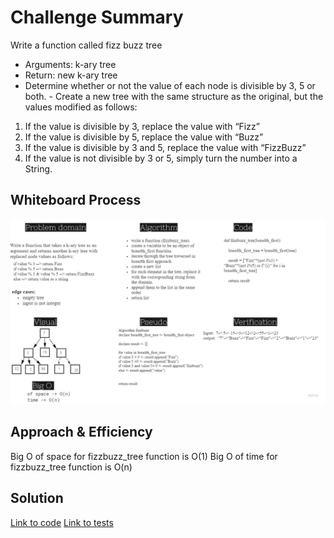 # Challenge Summary
Write a function called fizz buzz tree
- Arguments: k-ary tree
- Return: new k-ary tree
- Determine whether or not the value of each node is divisible by 3, 5 or both. - Create a new tree with the same structure as the original, but the values  modified as follows:

1. If the value is divisible by 3, replace the value with “Fizz”
2. If the value is divisible by 5, replace the value with “Buzz”
3. If the value is divisible by 3 and 5, replace the value with “FizzBuzz”
4. If the value is not divisible by 3 or 5, simply turn the number into a String.

## Whiteboard Process
![](tree-fizz-buzz.jpg)

## Approach & Efficiency
Big O of space for fizzbuzz_tree function is O(1)
Big O of time for fizzbuzz_tree function is O(n)

## Solution
[Link to code](./fizzbuzz.py)
[Link to tests](./tests/test_fizzbuzz.py)
